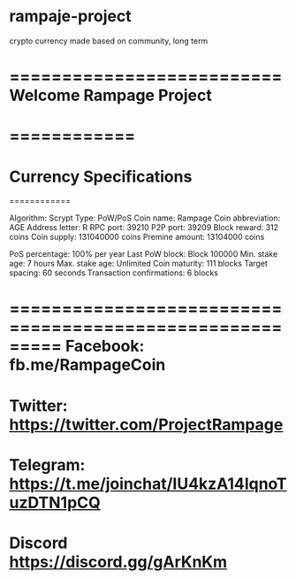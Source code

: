 # rampaje-project
crypto currency made based on community, long term

==========================
Welcome Rampage Project
==========================

============
=======================
Currency Specifications
=======================
============

Algorithm:                Scrypt
Type:                          PoW/PoS
Coin name:               Rampage
Coin abbreviation: AGE
Address letter:        R
RPC port:                  39210
P2P port:                   39209
Block reward:          312 coins
Coin supply:            131040000 coins
Premine amount:   13104000 coins

PoS percentage:     100% per year
Last PoW block:     Block 100000
Min. stake age:       7 hours
Max. stake age:      Unlimited
Coin maturity:         111 blocks
Target spacing:       60 seconds
Transaction confirmations: 6 blocks

=========================================================
Facebook:
fb.me/RampageCoin
=========================================================
Twitter:
https://twitter.com/ProjectRampage
=========================================================
Telegram:
https://t.me/joinchat/IU4kzA14IqnoTuzDTN1pCQ
=========================================================
Discord
https://discord.gg/gArKnKm
========================================================
